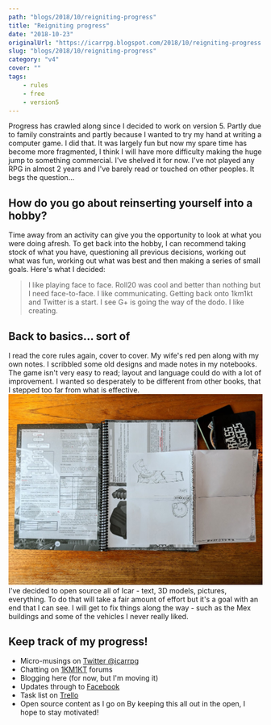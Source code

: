 ```yaml
---
path: "blogs/2018/10/reigniting-progress"
title: "Reigniting progress"
date: "2018-10-23"
originalUrl: "https://icarrpg.blogspot.com/2018/10/reigniting-progress.html"
slug: "blogs/2018/10/reigniting-progress"
category: "v4"
cover: ""
tags:
    - rules
    - free
    - version5
---
```

Progress has crawled along since I decided to work on version 5. Partly due to family constraints and partly because I wanted to try my hand at writing a computer game. I did that. It was largely fun but now my spare time has become more fragmented, I think I will have more difficulty making the huge jump to something commercial. I've shelved it for now.  I've not played any RPG in almost 2 years and I've barely read or touched on other peoples. It begs the question...  

## How do you go about reinserting yourself into a hobby?

Time away from an activity can give you the opportunity to look at what you were doing afresh. To get back into the hobby, I can recommend taking stock of what you have, questioning all previous decisions, working out what was fun, working out what was best and then making a series of small goals.  Here's what I decided:  

> I like playing face to face. Roll20 was cool and better than nothing but I need face-to-face.  I like communicating. Getting back onto 1km1kt and Twitter is a start. I see G+ is going the way of the dodo. I like creating. 

## Back to basics... sort of

I read the core rules again, cover to cover. My wife's red pen along with my own notes. I scribbled some old designs and made notes in my notebooks. The game isn't very easy to read; layout and language could do with a lot of improvement. I wanted so desperately to be different from other books, that I stepped too far from what is effective. ![A tabletop with the old v4 rules print out, a scribble of new rules ideas and notebooks](./images/reignitingprogress.jpg) I've decided to open source all of Icar - text, 3D models, pictures, everything. To do that will take a fair amount of effort but it's a goal with an end that I can see. I will get to fix things along the way - such as the Mex buildings and some of the vehicles I never really liked.  

## Keep track of my progress!

* Micro-musings on [Twitter @icarrpg](https://twitter.com/icarrpg)
* Chatting on [1KM1KT](http://www.1km1kt.net/forum/viewtopic.php?f=34&t=9061&p=32501#p32501) forums 
* Blogging here (for now, but I'm moving it) 
* Updates through to [Facebook](https://www.facebook.com/icarrpg)
* Task list on [Trello](https://trello.com/b/46BJhlX1/icar-the-sci-fi-rpg-wwwicarcouk)
* Open source content as I go on [](https://github.com/brainwipe/icar) By keeping this all out in the open, I hope to stay motivated!
